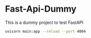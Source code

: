 # Fast-Api-Dummy
This is a dummy project to test FastAPI

```bash
uvicorn main:app --reload --port 4004
```